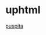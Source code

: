# uphtml

[puspita](https://www.canva.com/design/DAFwRzzYTaE/qS1wwWMd1iJZ80OXYuBEow/edit?utm_content=DAFwRzzYTaE&utm_campaign=designshare&utm_medium=link2&utm_source=sharebutton)
